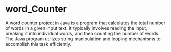# word_Counter
A word counter project in Java is a program that calculates the total number of words in a given input text. It typically involves reading the input, breaking it into individual words, and then counting the number of words. The Java program utilizes string manipulation and looping mechanisms to accomplish this task efficiently.
